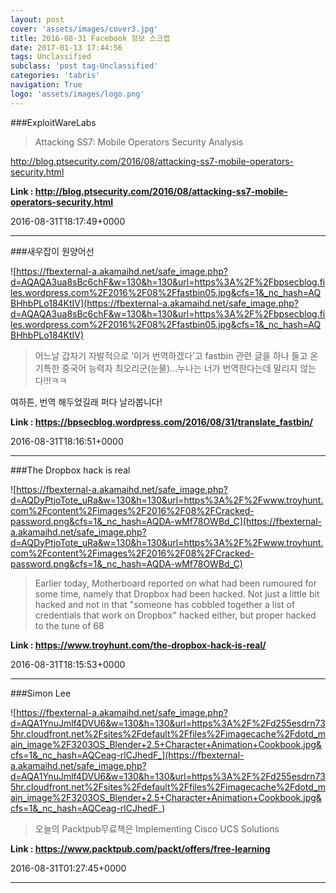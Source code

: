 ```yaml
---
layout: post
cover: 'assets/images/cover3.jpg'
title: 2016-08-31 Facebook 정보 스크랩
date: 2017-01-13 17:44:56
tags: Unclassified
subclass: 'post tag-Unclassified'
categories: 'tabris'
navigation: True
logo: 'assets/images/logo.png'
---
```


###ExploitWareLabs

>Attacking SS7: Mobile Operators Security Analysis 

http://blog.ptsecurity.com/2016/08/attacking-ss7-mobile-operators-security.html

**Link : <http://blog.ptsecurity.com/2016/08/attacking-ss7-mobile-operators-security.html>**

2016-08-31T18:17:49+0000

---

###새우잡이 원양어선

![https://fbexternal-a.akamaihd.net/safe_image.php?d=AQAQA3ua8sBc6chF&w=130&h=130&url=https%3A%2F%2Fbpsecblog.files.wordpress.com%2F2016%2F08%2Ffastbin05.jpg&cfs=1&_nc_hash=AQBHhbPLo184KtIV](https://fbexternal-a.akamaihd.net/safe_image.php?d=AQAQA3ua8sBc6chF&w=130&h=130&url=https%3A%2F%2Fbpsecblog.files.wordpress.com%2F2016%2F08%2Ffastbin05.jpg&cfs=1&_nc_hash=AQBHhbPLo184KtIV)

>어느날 갑자기 자발적으로 ‘이거 번역하겠다’고 fastbin 관련 글을 하나 들고 온 기특한 중국어 능력자 최오리군(눈물)…누나는 너가 번역한다는데 말리지 않는다!!!ㅋㅋ

여하튼, 번역 해두었길래 퍼다 날라봅니다!

**Link : <https://bpsecblog.wordpress.com/2016/08/31/translate_fastbin/>**

2016-08-31T18:16:51+0000

---

###The Dropbox hack is real

![https://fbexternal-a.akamaihd.net/safe_image.php?d=AQDyPtjoTote_uRa&w=130&h=130&url=https%3A%2F%2Fwww.troyhunt.com%2Fcontent%2Fimages%2F2016%2F08%2FCracked-password.png&cfs=1&_nc_hash=AQDA-wMf78OWBd_C](https://fbexternal-a.akamaihd.net/safe_image.php?d=AQDyPtjoTote_uRa&w=130&h=130&url=https%3A%2F%2Fwww.troyhunt.com%2Fcontent%2Fimages%2F2016%2F08%2FCracked-password.png&cfs=1&_nc_hash=AQDA-wMf78OWBd_C)

>Earlier today, Motherboard reported on what had been rumoured for some time, namely that Dropbox had been hacked. Not just a little bit hacked and not in that "someone has cobbled together a list of credentials that work on Dropbox" hacked either, but proper hacked to the tune of 68

**Link : <https://www.troyhunt.com/the-dropbox-hack-is-real/>**

2016-08-31T18:15:53+0000

---

###Simon Lee

![https://fbexternal-a.akamaihd.net/safe_image.php?d=AQA1YnuJmlf4DVU6&w=130&h=130&url=https%3A%2F%2Fd255esdrn735hr.cloudfront.net%2Fsites%2Fdefault%2Ffiles%2Fimagecache%2Fdotd_main_image%2F3203OS_Blender+2.5+Character+Animation+Cookbook.jpg&cfs=1&_nc_hash=AQCeag-rlCJhedF_](https://fbexternal-a.akamaihd.net/safe_image.php?d=AQA1YnuJmlf4DVU6&w=130&h=130&url=https%3A%2F%2Fd255esdrn735hr.cloudfront.net%2Fsites%2Fdefault%2Ffiles%2Fimagecache%2Fdotd_main_image%2F3203OS_Blender+2.5+Character+Animation+Cookbook.jpg&cfs=1&_nc_hash=AQCeag-rlCJhedF_)

>오늘의 Packtpub무료책은
Implementing Cisco UCS Solutions


**Link : <https://www.packtpub.com/packt/offers/free-learning>**

2016-08-31T01:27:45+0000

---

